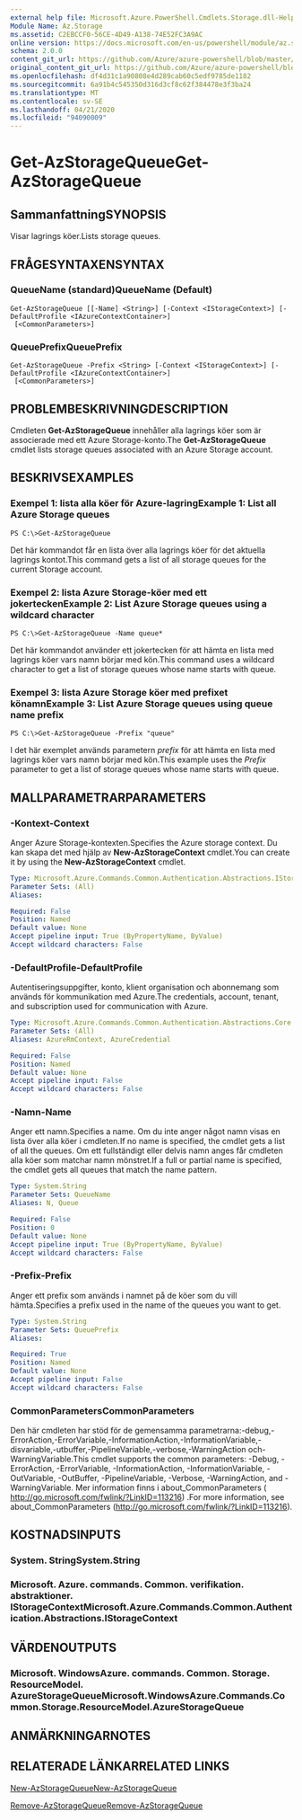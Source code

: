 ```yaml
---
external help file: Microsoft.Azure.PowerShell.Cmdlets.Storage.dll-Help.xml
Module Name: Az.Storage
ms.assetid: C2EBCCF0-56CE-4D49-A138-74E52FC3A9AC
online version: https://docs.microsoft.com/en-us/powershell/module/az.storage/get-azstoragequeue
schema: 2.0.0
content_git_url: https://github.com/Azure/azure-powershell/blob/master/src/Storage/Storage.Management/help/Get-AzStorageQueue.md
original_content_git_url: https://github.com/Azure/azure-powershell/blob/master/src/Storage/Storage.Management/help/Get-AzStorageQueue.md
ms.openlocfilehash: df4d31c1a90808e4d289cab60c5edf9785de1182
ms.sourcegitcommit: 6a91b4c545350d316d3cf8c62f384478e3f3ba24
ms.translationtype: MT
ms.contentlocale: sv-SE
ms.lasthandoff: 04/21/2020
ms.locfileid: "94090009"
---
```

# <span data-ttu-id="2d4fd-101">Get-AzStorageQueue</span><span class="sxs-lookup"><span data-stu-id="2d4fd-101">Get-AzStorageQueue</span></span>

## <span data-ttu-id="2d4fd-102">Sammanfattning</span><span class="sxs-lookup"><span data-stu-id="2d4fd-102">SYNOPSIS</span></span>
<span data-ttu-id="2d4fd-103">Visar lagrings köer.</span><span class="sxs-lookup"><span data-stu-id="2d4fd-103">Lists storage queues.</span></span>

## <span data-ttu-id="2d4fd-104">FRÅGESYNTAXEN</span><span class="sxs-lookup"><span data-stu-id="2d4fd-104">SYNTAX</span></span>

### <span data-ttu-id="2d4fd-105">QueueName (standard)</span><span class="sxs-lookup"><span data-stu-id="2d4fd-105">QueueName (Default)</span></span>
```
Get-AzStorageQueue [[-Name] <String>] [-Context <IStorageContext>] [-DefaultProfile <IAzureContextContainer>]
 [<CommonParameters>]
```

### <span data-ttu-id="2d4fd-106">QueuePrefix</span><span class="sxs-lookup"><span data-stu-id="2d4fd-106">QueuePrefix</span></span>
```
Get-AzStorageQueue -Prefix <String> [-Context <IStorageContext>] [-DefaultProfile <IAzureContextContainer>]
 [<CommonParameters>]
```

## <span data-ttu-id="2d4fd-107">PROBLEMBESKRIVNING</span><span class="sxs-lookup"><span data-stu-id="2d4fd-107">DESCRIPTION</span></span>
<span data-ttu-id="2d4fd-108">Cmdleten **Get-AzStorageQueue** innehåller alla lagrings köer som är associerade med ett Azure Storage-konto.</span><span class="sxs-lookup"><span data-stu-id="2d4fd-108">The **Get-AzStorageQueue** cmdlet lists storage queues associated with an Azure Storage account.</span></span>

## <span data-ttu-id="2d4fd-109">BESKRIVS</span><span class="sxs-lookup"><span data-stu-id="2d4fd-109">EXAMPLES</span></span>

### <span data-ttu-id="2d4fd-110">Exempel 1: lista alla köer för Azure-lagring</span><span class="sxs-lookup"><span data-stu-id="2d4fd-110">Example 1: List all Azure Storage queues</span></span>
```
PS C:\>Get-AzStorageQueue
```

<span data-ttu-id="2d4fd-111">Det här kommandot får en lista över alla lagrings köer för det aktuella lagrings kontot.</span><span class="sxs-lookup"><span data-stu-id="2d4fd-111">This command gets a list of all storage queues for the current Storage account.</span></span>

### <span data-ttu-id="2d4fd-112">Exempel 2: lista Azure Storage-köer med ett jokertecken</span><span class="sxs-lookup"><span data-stu-id="2d4fd-112">Example 2: List Azure Storage queues using a wildcard character</span></span>
```
PS C:\>Get-AzStorageQueue -Name queue*
```

<span data-ttu-id="2d4fd-113">Det här kommandot använder ett jokertecken för att hämta en lista med lagrings köer vars namn börjar med kön.</span><span class="sxs-lookup"><span data-stu-id="2d4fd-113">This command uses a wildcard character to get a list of storage queues whose name starts with queue.</span></span>

### <span data-ttu-id="2d4fd-114">Exempel 3: lista Azure Storage köer med prefixet könamn</span><span class="sxs-lookup"><span data-stu-id="2d4fd-114">Example 3: List Azure Storage queues using queue name prefix</span></span>
```
PS C:\>Get-AzStorageQueue -Prefix "queue"
```

<span data-ttu-id="2d4fd-115">I det här exemplet används parametern *prefix* för att hämta en lista med lagrings köer vars namn börjar med kön.</span><span class="sxs-lookup"><span data-stu-id="2d4fd-115">This example uses the *Prefix* parameter to get a list of storage queues whose name starts with queue.</span></span>

## <span data-ttu-id="2d4fd-116">MALLPARAMETRAR</span><span class="sxs-lookup"><span data-stu-id="2d4fd-116">PARAMETERS</span></span>

### <span data-ttu-id="2d4fd-117">-Kontext</span><span class="sxs-lookup"><span data-stu-id="2d4fd-117">-Context</span></span>
<span data-ttu-id="2d4fd-118">Anger Azure Storage-kontexten.</span><span class="sxs-lookup"><span data-stu-id="2d4fd-118">Specifies the Azure storage context.</span></span>
<span data-ttu-id="2d4fd-119">Du kan skapa det med hjälp av **New-AzStorageContext** cmdlet.</span><span class="sxs-lookup"><span data-stu-id="2d4fd-119">You can create it by using the **New-AzStorageContext** cmdlet.</span></span>

```yaml
Type: Microsoft.Azure.Commands.Common.Authentication.Abstractions.IStorageContext
Parameter Sets: (All)
Aliases:

Required: False
Position: Named
Default value: None
Accept pipeline input: True (ByPropertyName, ByValue)
Accept wildcard characters: False
```

### <span data-ttu-id="2d4fd-120">-DefaultProfile</span><span class="sxs-lookup"><span data-stu-id="2d4fd-120">-DefaultProfile</span></span>
<span data-ttu-id="2d4fd-121">Autentiseringsuppgifter, konto, klient organisation och abonnemang som används för kommunikation med Azure.</span><span class="sxs-lookup"><span data-stu-id="2d4fd-121">The credentials, account, tenant, and subscription used for communication with Azure.</span></span>

```yaml
Type: Microsoft.Azure.Commands.Common.Authentication.Abstractions.Core.IAzureContextContainer
Parameter Sets: (All)
Aliases: AzureRmContext, AzureCredential

Required: False
Position: Named
Default value: None
Accept pipeline input: False
Accept wildcard characters: False
```

### <span data-ttu-id="2d4fd-122">-Namn</span><span class="sxs-lookup"><span data-stu-id="2d4fd-122">-Name</span></span>
<span data-ttu-id="2d4fd-123">Anger ett namn.</span><span class="sxs-lookup"><span data-stu-id="2d4fd-123">Specifies a name.</span></span>
<span data-ttu-id="2d4fd-124">Om du inte anger något namn visas en lista över alla köer i cmdleten.</span><span class="sxs-lookup"><span data-stu-id="2d4fd-124">If no name is specified, the cmdlet gets a list of all the queues.</span></span>
<span data-ttu-id="2d4fd-125">Om ett fullständigt eller delvis namn anges får cmdleten alla köer som matchar namn mönstret.</span><span class="sxs-lookup"><span data-stu-id="2d4fd-125">If a full or partial name is specified, the cmdlet gets all queues that match the name pattern.</span></span>

```yaml
Type: System.String
Parameter Sets: QueueName
Aliases: N, Queue

Required: False
Position: 0
Default value: None
Accept pipeline input: True (ByPropertyName, ByValue)
Accept wildcard characters: False
```

### <span data-ttu-id="2d4fd-126">-Prefix</span><span class="sxs-lookup"><span data-stu-id="2d4fd-126">-Prefix</span></span>
<span data-ttu-id="2d4fd-127">Anger ett prefix som används i namnet på de köer som du vill hämta.</span><span class="sxs-lookup"><span data-stu-id="2d4fd-127">Specifies a prefix used in the name of the queues you want to get.</span></span>

```yaml
Type: System.String
Parameter Sets: QueuePrefix
Aliases:

Required: True
Position: Named
Default value: None
Accept pipeline input: False
Accept wildcard characters: False
```

### <span data-ttu-id="2d4fd-128">CommonParameters</span><span class="sxs-lookup"><span data-stu-id="2d4fd-128">CommonParameters</span></span>
<span data-ttu-id="2d4fd-129">Den här cmdleten har stöd för de gemensamma parametrarna:-debug,-ErrorAction,-ErrorVariable,-InformationAction,-InformationVariable,-disvariable,-utbuffer,-PipelineVariable,-verbose,-WarningAction och-WarningVariable.</span><span class="sxs-lookup"><span data-stu-id="2d4fd-129">This cmdlet supports the common parameters: -Debug, -ErrorAction, -ErrorVariable, -InformationAction, -InformationVariable, -OutVariable, -OutBuffer, -PipelineVariable, -Verbose, -WarningAction, and -WarningVariable.</span></span> <span data-ttu-id="2d4fd-130">Mer information finns i about_CommonParameters ( http://go.microsoft.com/fwlink/?LinkID=113216) .</span><span class="sxs-lookup"><span data-stu-id="2d4fd-130">For more information, see about_CommonParameters (http://go.microsoft.com/fwlink/?LinkID=113216).</span></span>

## <span data-ttu-id="2d4fd-131">KOSTNADS</span><span class="sxs-lookup"><span data-stu-id="2d4fd-131">INPUTS</span></span>

### <span data-ttu-id="2d4fd-132">System. String</span><span class="sxs-lookup"><span data-stu-id="2d4fd-132">System.String</span></span>

### <span data-ttu-id="2d4fd-133">Microsoft. Azure. commands. Common. verifikation. abstraktioner. IStorageContext</span><span class="sxs-lookup"><span data-stu-id="2d4fd-133">Microsoft.Azure.Commands.Common.Authentication.Abstractions.IStorageContext</span></span>

## <span data-ttu-id="2d4fd-134">VÄRDEN</span><span class="sxs-lookup"><span data-stu-id="2d4fd-134">OUTPUTS</span></span>

### <span data-ttu-id="2d4fd-135">Microsoft. WindowsAzure. commands. Common. Storage. ResourceModel. AzureStorageQueue</span><span class="sxs-lookup"><span data-stu-id="2d4fd-135">Microsoft.WindowsAzure.Commands.Common.Storage.ResourceModel.AzureStorageQueue</span></span>

## <span data-ttu-id="2d4fd-136">ANMÄRKNINGAR</span><span class="sxs-lookup"><span data-stu-id="2d4fd-136">NOTES</span></span>

## <span data-ttu-id="2d4fd-137">RELATERADE LÄNKAR</span><span class="sxs-lookup"><span data-stu-id="2d4fd-137">RELATED LINKS</span></span>

[<span data-ttu-id="2d4fd-138">New-AzStorageQueue</span><span class="sxs-lookup"><span data-stu-id="2d4fd-138">New-AzStorageQueue</span></span>](./New-AzStorageQueue.md)

[<span data-ttu-id="2d4fd-139">Remove-AzStorageQueue</span><span class="sxs-lookup"><span data-stu-id="2d4fd-139">Remove-AzStorageQueue</span></span>](./Remove-AzStorageQueue.md)



